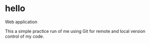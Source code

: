 # hello
Web application

This a simple practice run of me using Git for remote and local version control of my code.
